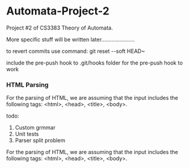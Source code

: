 # Automata-Project-2
Project #2 of CS3383 Theory of Automata.

More specific stuff will be written later......................

to revert commits use command: git reset --soft HEAD~

include the pre-push hook to .git/hooks folder for the pre-push hook to work

<h3>HTML Parsing</h3>

For the parsing of HTML, we are assuming that the input includes the following tags: \<html\>, \<head\>, \<title\>, \<body\>.

todo: 
1. Custom grmmar
2. Unit tests
3. Parser split problem


For the parsing of HTML, we are assuming that the input includes the following tags: \<html\>, \<head\>, \<title\>, \<body\>.
